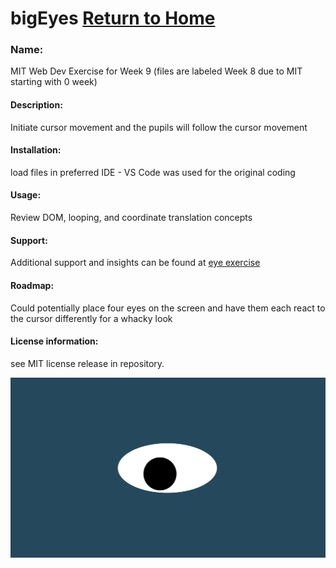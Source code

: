 # bigEyes           [Return to Home](https://scottbdavis.github.io/scottbdavis/)

### Name: 
MIT Web Dev Exercise for Week 9 (files are labeled Week 8 due to MIT starting with 0 week)

#### Description: 
Initiate cursor movement and the pupils will follow the cursor movement

#### Installation: 
load files in preferred IDE - VS Code was used for the original coding

#### Usage: 
Review DOM, looping, and coordinate translation concepts

#### Support: 
Additional support and insights can be found at [eye exercise](https://dev.to/codeguppy/eyes-follow-the-mouse-pointer-5cl4)

#### Roadmap: 
Could potentially place four eyes on the screen and have them each react to the cursor differently for a whacky look

#### License information: 
see MIT license release in repository.

![eye image](oneeye.png "bigEye")


